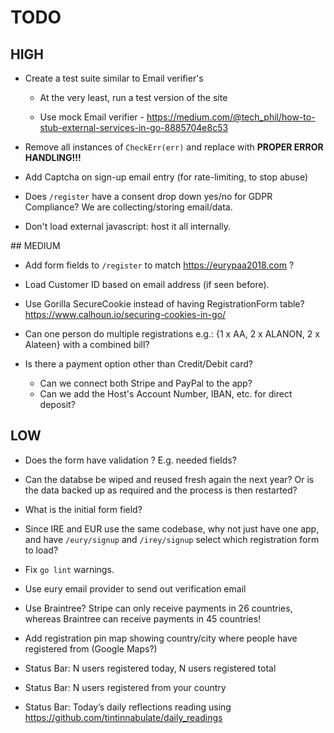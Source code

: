# TODO

## HIGH

* Create a test suite similar to Email verifier's

	* At the very least, run a test version of the site

	* Use mock Email verifier - https://medium.com/@tech_phil/how-to-stub-external-services-in-go-8885704e8c53

* Remove all instances of `CheckErr(err)` and replace with **PROPER ERROR
  HANDLING!!!**

* Add Captcha on sign-up email entry (for rate-limiting, to stop abuse)

* Does `/register` have a consent drop down yes/no for GDPR Compliance? We are
  collecting/storing email/data.

* Don't load external javascript: host it all internally.


## MEDIUM

* Add form fields to `/register` to match <https://eurypaa2018.com> ?

* Load Customer ID based on email address (if seen before).

* Use Gorilla SecureCookie instead of having RegistrationForm table? https://www.calhoun.io/securing-cookies-in-go/

* Can one person do multiple registrations e.g.: {1 x AA, 2 x ALANON, 2 x
  Alateen} with a combined bill?

* Is there a payment option other than Credit/Debit card?
	* Can we connect both Stripe and PayPal to the app?
	* Can we add the Host's Account Number, IBAN, etc. for direct deposit?


## LOW

* Does the form have validation ? E.g. needed fields?

* Can the databse be wiped and reused fresh again the next year? Or is the data
  backed up as required and the process is then restarted?

* What is the initial form field?

* Since IRE and EUR use the same codebase, why not just have one app, and have
  `/eury/signup` and `/irey/signup` select which registration form to load?

* Fix `go lint` warnings.

* Use eury email provider to send out verification email

* Use Braintree? Stripe can only receive payments in 26 countries, whereas
  Braintree can receive payments in 45 countries!

* Add registration pin map showing country/city where people have registered
from (Google Maps?)

* Status Bar: N users registered today, N users registered total 

* Status Bar: N users registered from your country

* Status Bar: Today’s daily reflections reading using
  <https://github.com/tintinnabulate/daily_readings>
